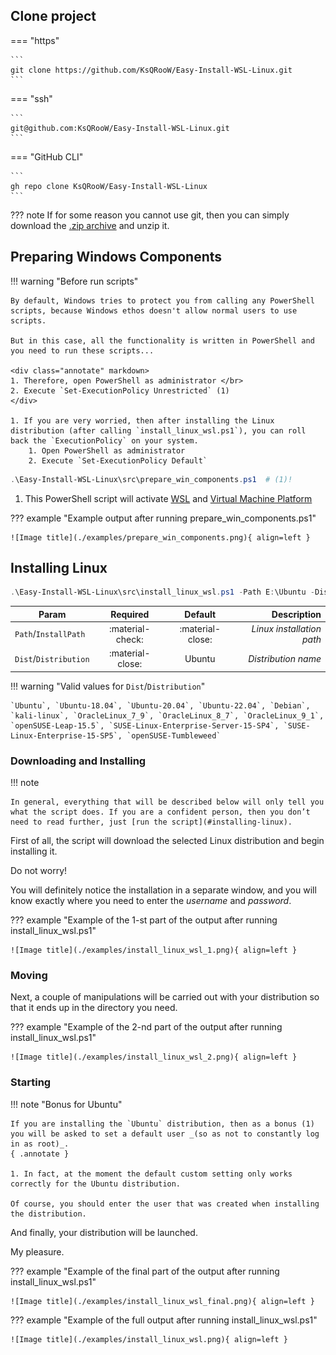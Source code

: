 ## Clone project

=== "https"

    ```
    git clone https://github.com/KsQRooW/Easy-Install-WSL-Linux.git
    ```

=== "ssh"

    ```
    git@github.com:KsQRooW/Easy-Install-WSL-Linux.git
    ```

=== "GitHub CLI"

    ```
    gh repo clone KsQRooW/Easy-Install-WSL-Linux
    ```
??? note
    If for some reason you cannot use git, then you can simply download the [.zip archive](https://github.com/KsQRooW/Easy-Install-WSL-Linux/archive/refs/heads/main.zip) and unzip it.

## Preparing Windows Components

!!! warning "Before run scripts"
    
    By default, Windows tries to protect you from calling any PowerShell scripts, because Windows ethos doesn't allow normal users to use scripts.

    But in this case, all the functionality is written in PowerShell and you need to run these scripts...
    
    <div class="annotate" markdown>
    1. Therefore, open PowerShell as administrator </br>
    2. Execute `Set-ExecutionPolicy Unrestricted` (1)
    </div>
    
    1. If you are very worried, then after installing the Linux distribution (after calling `install_linux_wsl.ps1`), you can roll back the `ExecutionPolicy` on your system.
        1. Open PowerShell as administrator
        2. Execute `Set-ExecutionPolicy Default`

```powershell
.\Easy-Install-WSL-Linux\src\prepare_win_components.ps1  # (1)!
```

1. This PowerShell script will activate [WSL](https://learn.microsoft.com/en-us/windows/wsl/) and [Virtual Machine Platform](https://support.microsoft.com/en-us/windows/enable-virtualization-on-windows-11-pcs-c5578302-6e43-4b4b-a449-8ced115f58e1)

??? example "Example output after running prepare_win_components.ps1"
    
    ![Image title](./examples/prepare_win_components.png){ align=left }

## Installing Linux

```powershell title="Installing Ubuntu in directory E:\Ubuntu"
.\Easy-Install-WSL-Linux\src\install_linux_wsl.ps1 -Path E:\Ubuntu -Dist Ubuntu
```

| Param                   |      Required      |     Default      |                Description |
|-------------------------|:------------------:|:----------------:|---------------------------:|
| `Path`/`InstallPath`    |  :material-check:  | :material-close: |  _Linux installation path_ |
| `Dist`/`Distribution`   |  :material-close:  |      Ubuntu      |        _Distribution name_ |

!!! warning "Valid values for `Dist`/`Distribution`"

    `Ubuntu`, `Ubuntu-18.04`, `Ubuntu-20.04`, `Ubuntu-22.04`, `Debian`, `kali-linux`, `OracleLinux_7_9`, `OracleLinux_8_7`, `OracleLinux_9_1`, `openSUSE-Leap-15.5`, `SUSE-Linux-Enterprise-Server-15-SP4`, `SUSE-Linux-Enterprise-15-SP5`, `openSUSE-Tumbleweed`

### Downloading and Installing

!!! note

    In general, everything that will be described below will only tell you what the script does. If you are a confident person, then you don’t need to read further, just [run the script](#installing-linux).

First of all, the script will download the selected Linux distribution and begin installing it. 

Do not worry! 

You will definitely notice the installation in a separate window, and you will know exactly where you need to enter the _username_ and _password_.

??? example "Example of the 1-st part of the output after running install_linux_wsl.ps1"
    
    ![Image title](./examples/install_linux_wsl_1.png){ align=left }

### Moving

Next, a couple of manipulations will be carried out with your distribution so that it ends up in the directory you need.

??? example "Example of the 2-nd part of the output after running install_linux_wsl.ps1"

    ![Image title](./examples/install_linux_wsl_2.png){ align=left }

### Starting

!!! note "Bonus for Ubuntu"
    
    If you are installing the `Ubuntu` distribution, then as a bonus (1) you will be asked to set a default user _(so as not to constantly log in as root)_.
    { .annotate }    
    
    1. In fact, at the moment the default custom setting only works correctly for the Ubuntu distribution.
    
    Of course, you should enter the user that was created when installing the distribution.


And finally, your distribution will be launched.

My pleasure.

??? example "Example of the final part of the output after running install_linux_wsl.ps1"

    ![Image title](./examples/install_linux_wsl_final.png){ align=left }

??? example "Example of the full output after running install_linux_wsl.ps1"

    ![Image title](./examples/install_linux_wsl.png){ align=left }